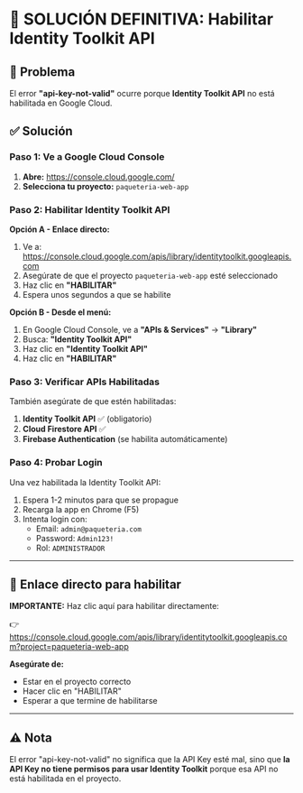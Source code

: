 # 🔑 SOLUCIÓN DEFINITIVA: Habilitar Identity Toolkit API

## 🚨 Problema
El error **"api-key-not-valid"** ocurre porque **Identity Toolkit API** no está habilitada en Google Cloud.

## ✅ Solución

### Paso 1: Ve a Google Cloud Console

1. **Abre:** https://console.cloud.google.com/
2. **Selecciona tu proyecto:** `paqueteria-web-app`

### Paso 2: Habilitar Identity Toolkit API

**Opción A - Enlace directo:**
1. Ve a: https://console.cloud.google.com/apis/library/identitytoolkit.googleapis.com
2. Asegúrate de que el proyecto `paqueteria-web-app` esté seleccionado
3. Haz clic en **"HABILITAR"**
4. Espera unos segundos a que se habilite

**Opción B - Desde el menú:**
1. En Google Cloud Console, ve a **"APIs & Services"** → **"Library"**
2. Busca: **"Identity Toolkit API"**
3. Haz clic en **"Identity Toolkit API"**
4. Haz clic en **"HABILITAR"**

### Paso 3: Verificar APIs Habilitadas

También asegúrate de que estén habilitadas:

1. **Identity Toolkit API** ✅ (obligatorio)
2. **Cloud Firestore API** ✅
3. **Firebase Authentication** (se habilita automáticamente)

### Paso 4: Probar Login

Una vez habilitada la Identity Toolkit API:

1. Espera 1-2 minutos para que se propague
2. Recarga la app en Chrome (F5)
3. Intenta login con:
   - Email: `admin@paqueteria.com`
   - Password: `Admin123!`
   - Rol: `ADMINISTRADOR`

---

## 🎯 Enlace directo para habilitar

**IMPORTANTE:** Haz clic aquí para habilitar directamente:

👉 https://console.cloud.google.com/apis/library/identitytoolkit.googleapis.com?project=paqueteria-web-app

**Asegúrate de:**
- Estar en el proyecto correcto
- Hacer clic en "HABILITAR"
- Esperar a que termine de habilitarse

---

## ⚠️ Nota

El error "api-key-not-valid" no significa que la API Key esté mal, sino que **la API Key no tiene permisos para usar Identity Toolkit** porque esa API no está habilitada en el proyecto.

